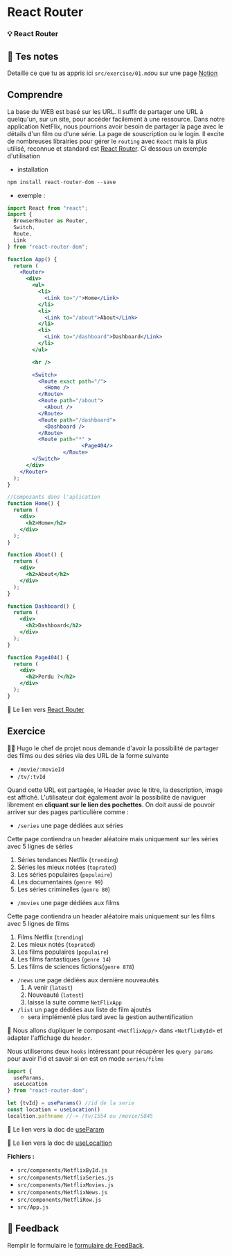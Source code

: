 # React Router
### 💡 React Router

## 📝 Tes notes

Detaille ce que tu as appris ici `src/exercise/01.md`ou sur une page [Notion](https://go.mikecodeur.com/course-notes-template)

## Comprendre

La base du WEB est basé sur les URL. Il suffit de partager une URL à quelqu'un, sur un site, pour accéder facilement à une ressource. Dans notre application NetFlix, nous pourrions avoir besoin de partager la page avec le détails d'un film ou d'une série. La page de souscription ou le login. Il excite de nombreuses librairies pour gérer le `routing` avec `React` mais la plus utilisé, reconnue et standard est [React Router](https://reactrouter.com/). Ci dessous un exemple d'utilisation

- installation

```jsx
npm install react-router-dom --save
```

- exemple :

```jsx
import React from "react";
import {
  BrowserRouter as Router,
  Switch,
  Route,
  Link
} from "react-router-dom";

function App() {
  return (
    <Router>
      <div>
        <ul>
          <li>
            <Link to="/">Home</Link>
          </li>
          <li>
            <Link to="/about">About</Link>
          </li>
          <li>
            <Link to="/dashboard">Dashboard</Link>
          </li>
        </ul>

        <hr />

        <Switch>
          <Route exact path="/">
            <Home />
          </Route>
          <Route path="/about">
            <About />
          </Route>
          <Route path="/dashboard">
            <Dashboard />
          </Route>
          <Route path="*" >
						<Page404/>	
				  </Route>
        </Switch>
      </div>
    </Router>
  );
}

//Composants dans l'aplication
function Home() {
  return (
    <div>
      <h2>Home</h2>
    </div>
  );
}

function About() {
  return (
    <div>
      <h2>About</h2>
    </div>
  );
}

function Dashboard() {
  return (
    <div>
      <h2>Dashboard</h2>
    </div>
  );
}

function Page404() {
  return (
    <div>
      <h2>Perdu ?</h2>
    </div>
  );
}
```

📑 Le lien vers [React Router](https://reactrouter.com/web/guides/quick-start)

## Exercice

👨‍✈️ Hugo le chef de projet nous demande d'avoir la possibilité de partager des films ou des séries via des URL de la forme suivante 

- `/movie/:movieId`
- `/tv/:tvId`

Quand cette URL est partagée, le Header avec le titre, la description, image est affiché. L'utilisateur doit également avoir la possibilité de naviguer librement en **cliquant sur le lien des pochettes**. On doit aussi de pouvoir arriver sur des pages particulière comme :

- `/series` une page dédiées aux séries

Cette page contiendra un header aléatoire mais uniquement sur les séries avec  5 lignes de séries

1. Séries tendances Netflix (`trending`)
2. Séries les mieux notées (`toprated`)
3. Les séries populaires (`populaire`)
4. Les documentaires (`genre 99`)
5. Les séries criminelles (`genre 80`)
- `/movies` une page dédiées aux films

Cette page contiendra un header aléatoire mais uniquement sur les films avec  5 lignes de films

1. Films Netflix (`trending`)
2. Les mieux notés (`toprated`)
3. Les films populaires (`populaire`)
4. Les films fantastiques (`genre 14`)
5. Les films de sciences fictions(`genre 878`)
- `/news` une page dédiées aux dernière nouveautés
    1. A venir (`latest`)
    2. Nouveauté (`latest`)
    3. laisse la suite comme `NetFlixApp`
- `/list` un page dédiées aux liste de film ajoutés
    - sera implémenté plus tard avec la gestion authentification

🐶 Nous allons dupliquer le composant `<NetflixApp/>` dans `<NetflixById>` et adapter l'affichage du `header`.

Nous utiliserons deux `hooks` intéressant pour récupérer les `query params` pour avoir l'id et savoir si on est en mode `series/films`

```jsx
import {
  useParams,
  useLocation
} from "react-router-dom";

let {tvId} = useParams() //id de la serie
const location = useLocation() 
localtion.pathname //-> /tv/1554 ou /movie/5845
```

📑 Le lien vers la doc de [useParam](https://reactrouter.com/web/api/Hooks/useparams)

📑 Le lien vers la doc de [useLocaltion](https://reactrouter.com/web/api/Hooks/uselocation)

**Fichiers :** 

- `src/components/NetflixById.js`
- `src/components/NetflixSeries.js`
- `src/components/NetflixMovies.js`
- `src/components/NetflixNews.js`
- `src/components/NetfliRow.js`
- `src/App.js`

## 🐜 Feedback

Remplir le formulaire le [formulaire de FeedBack](https://go.mikecodeur.com/cours-react-avis).